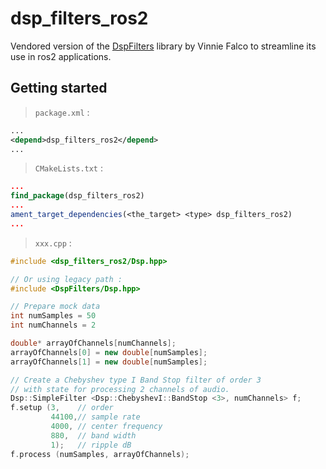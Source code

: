 # dsp_filters_ros2

Vendored version of the [DspFilters](https://github.com/vinniefalco/DSPFilters) library by Vinnie Falco to streamline its use in ros2 applications.

## Getting started

> `package.xml` :
```xml
...
<depend>dsp_filters_ros2</depend>
...
```

> `CMakeLists.txt` :
```cmake
...
find_package(dsp_filters_ros2)
...
ament_target_dependencies(<the_target> <type> dsp_filters_ros2)
...
```
> `xxx.cpp` :
```cpp
#include <dsp_filters_ros2/Dsp.hpp>

// Or using legacy path :
#include <DspFilters/Dsp.hpp>

// Prepare mock data
int numSamples = 50
int numChannels = 2

double* arrayOfChannels[numChannels];
arrayOfChannels[0] = new double[numSamples];
arrayOfChannels[1] = new double[numSamples];

// Create a Chebyshev type I Band Stop filter of order 3
// with state for processing 2 channels of audio.
Dsp::SimpleFilter <Dsp::ChebyshevI::BandStop <3>, numChannels> f;
f.setup (3,    // order
         44100,// sample rate
         4000, // center frequency
         880,  // band width
         1);   // ripple dB
f.process (numSamples, arrayOfChannels);
```
